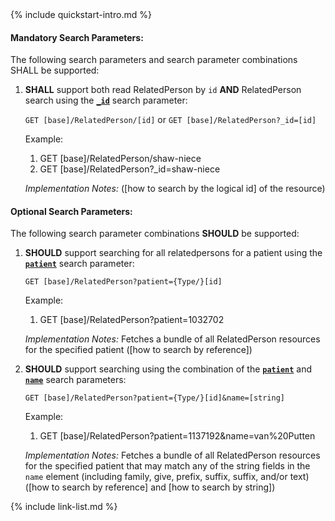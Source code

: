 

<!-- Source = /Users/ehaas/Documents/FHIR/US-Core/input/. This file is generated by SearchParameterMakerR4.ipynb Do not edit directly. -->{% include quickstart-intro.md %}

#### Mandatory Search Parameters:

The following search parameters and search parameter combinations SHALL be supported:

1. **SHALL** support both read RelatedPerson by `id` **AND** RelatedPerson search using the **[`_id`](SearchParameter-us-core-relatedperson-id.html)** search parameter:

    `GET [base]/RelatedPerson/[id]` or `GET [base]/RelatedPerson?_id=[id]`

    Example:
    
      1. GET [base]/RelatedPerson/shaw-niece
      1. GET [base]/RelatedPerson?_id=shaw-niece

    *Implementation Notes:*  ([how to search by the logical id] of the resource)


#### Optional Search Parameters:

The following search parameter combinations **SHOULD** be supported:

1. **SHOULD** support searching for all relatedpersons for a patient using the **[`patient`](SearchParameter-us-core-relatedperson-patient.html)** search parameter:

     `GET [base]/RelatedPerson?patient={Type/}[id]`

    Example:
    
      1. GET [base]/RelatedPerson?patient=1032702

      *Implementation Notes:* Fetches a bundle of all RelatedPerson resources for the specified patient ([how to search by reference])

1. **SHOULD** support searching using the combination of the **[`patient`](SearchParameter-us-core-relatedperson-patient.html)** and **[`name`](SearchParameter-us-core-relatedperson-name.html)** search parameters:

    `GET [base]/RelatedPerson?patient={Type/}[id]&name=[string]`

    Example:
    
      1. GET [base]/RelatedPerson?patient=1137192&amp;name=van%20Putten

    *Implementation Notes:* Fetches a bundle of all RelatedPerson resources for the specified patient that may match any of the string fields in the `name` element (including family, give, prefix, suffix, suffix, and/or text) ([how to search by reference] and [how to search by string])




{% include link-list.md %}